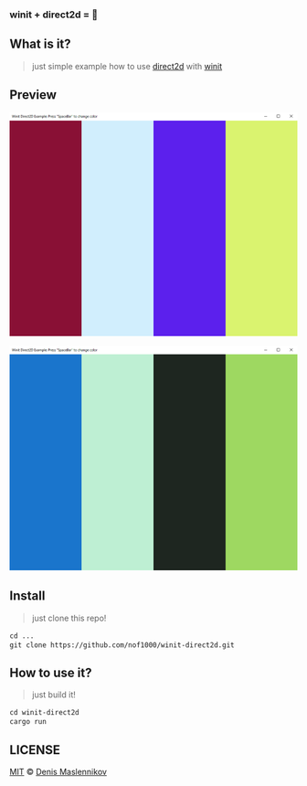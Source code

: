 ### winit + direct2d = 💖
## What is it?
> just simple example how to use [direct2d](https://crates.io/crates/direct2d) with [winit](https://crates.io/crates/winit)


## Preview
![](./.github/preview1.png)

![](./.github/preview2.png)

## Install
> just clone this repo!
```
cd ...
git clone https://github.com/nof1000/winit-direct2d.git
```


## How to use it?
> just build it!
```
cd winit-direct2d
cargo run
```


## LICENSE
[MIT](./LICENSE "The MIT License") © [Denis Maslennikov](https://github.com/nof1000 "Author")

